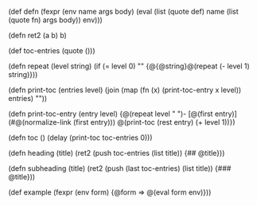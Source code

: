 (def defn
  (fexpr (env name args body)
    (eval (list (quote def) name (list (quote fn) args body))
          env)))

(defn ret2 (a b)
  b)

(def toc-entries (quote ()))

(defn repeat (level string)
  (if (= level 0)
    ""
    {@{@string}@(repeat (- level 1) string)}))

(defn print-toc (entries level)
  (join (map (fn (x) (print-toc-entry x level)) entries) ""))

(defn print-toc-entry (entry level)
  {@(repeat level "  ")- [@(first entry)](#@(normalize-link (first entry)))
@(print-toc (rest entry) (+ level 1))})

(defn toc ()
  (delay (print-toc toc-entries 0)))



(defn heading (title)
  (ret2
   (push toc-entries (list title))
   {## @title}))
         
(defn subheading (title)
  (ret2
   (push (last toc-entries) (list title))
   {### @title}))


(def example
  (fexpr (env form)
    {@form => @(eval form env)}))
